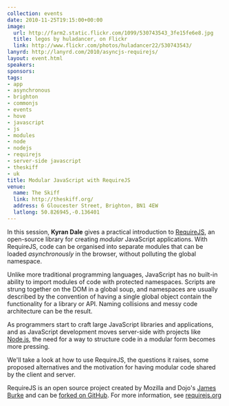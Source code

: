 ```yaml
---
collection: events
date: 2010-11-25T19:15:00+00:00
image: 
  url: http://farm2.static.flickr.com/1099/530743543_3fe15fe6e8.jpg
  title: legos by huladancer, on Flickr
  link: http://www.flickr.com/photos/huladancer22/530743543/
lanyrd: http://lanyrd.com/2010/asyncjs-requirejs/
layout: event.html
speakers: 
sponsors: 
tags: 
- app
- asynchronous
- brighton
- commonjs
- events
- hove
- javascript
- js
- modules
- node
- nodejs
- requirejs
- server-side javascript
- theskiff
- uk
title: Modular JavaScript with RequireJS
venue: 
  name: The Skiff
  link: http://theskiff.org/
  address: 6 Gloucester Street, Brighton, BN1 4EW
  latlong: 50.826945,-0.136401
---
```

<p>In this session, <strong>Kyran Dale</strong> gives a practical introduction to <a href="http://requirejs.org">RequireJS</a>, an open-source library for creating <em>modular</em> JavaScript applications. With RequireJS, code can be organised into separate modules that can be loaded <em>asynchronously</em> in the browser, without polluting the global namespace.</p>

<p>Unlike more traditional programming languages, JavaScript has no built-in ability to import modules of code with protected namespaces. Scripts are strung together on the DOM in a global soup, and namespaces are usually described by the convention of having a single global object contain the functionality for a library or API. Naming collisions and messy code architecture can be the result.</p>

<p>As programmers start to craft large JavaScript libraries and applications, and as JavaScript development moves server-side with projects like <a href="https://asyncjs.com/nodejs/">Node.js</a>, the need for a way to structure code in a modular form becomes more pressing.</p>

<p>We'll take a look at how to use RequireJS, the questions it raises, some proposed alternatives and the motivation for having modular code shared by the client and server.</p>

<p>RequireJS is an open source project created by Mozilla and Dojo's <a href="http://tagneto.blogspot.com">James Burke</a> and can be <a href="http://github.com/jrburke/requirejs">forked on GitHub</a>. For more information, see <a href="http://requirejs.org">requirejs.org</a></p>
